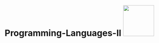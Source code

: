 # Programming-Languages-II <img src="https://media.giphy.com/media/aN9GqoR7OD3nq/giphy.gif" align="rigt" width="100" height="100"> 
